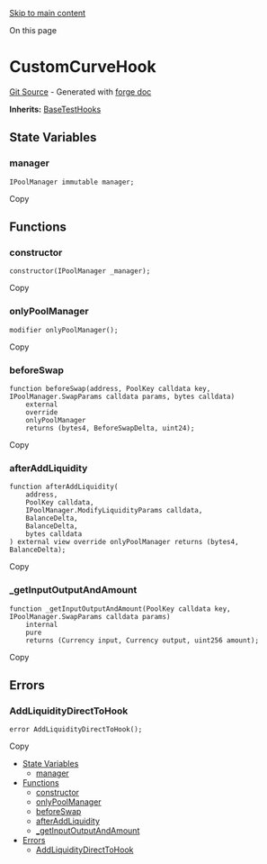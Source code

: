 [Skip to main content](https://docs.uniswap.org/contracts/v4/reference/core/test/CustomCurveHook#)

On this page

# CustomCurveHook

[Git Source](https://github.com/uniswap/v4-core/blob/b619b6718e31aa5b4fa0286520c455ceb950276d/src/test/CustomCurveHook.sol) \- Generated with [forge doc](https://book.getfoundry.sh/reference/forge/forge-doc)

**Inherits:** [BaseTestHooks](https://docs.uniswap.org/contracts/v4/reference/core/test/BaseTestHooks)

## State Variables [​](https://docs.uniswap.org/contracts/v4/reference/core/test/CustomCurveHook\#state-variables "Direct link to heading")

### manager [​](https://docs.uniswap.org/contracts/v4/reference/core/test/CustomCurveHook\#manager "Direct link to heading")

```codeBlockLines_mRuA
IPoolManager immutable manager;

```

Copy

## Functions [​](https://docs.uniswap.org/contracts/v4/reference/core/test/CustomCurveHook\#functions "Direct link to heading")

### constructor [​](https://docs.uniswap.org/contracts/v4/reference/core/test/CustomCurveHook\#constructor "Direct link to heading")

```codeBlockLines_mRuA
constructor(IPoolManager _manager);

```

Copy

### onlyPoolManager [​](https://docs.uniswap.org/contracts/v4/reference/core/test/CustomCurveHook\#onlypoolmanager "Direct link to heading")

```codeBlockLines_mRuA
modifier onlyPoolManager();

```

Copy

### beforeSwap [​](https://docs.uniswap.org/contracts/v4/reference/core/test/CustomCurveHook\#beforeswap "Direct link to heading")

```codeBlockLines_mRuA
function beforeSwap(address, PoolKey calldata key, IPoolManager.SwapParams calldata params, bytes calldata)
    external
    override
    onlyPoolManager
    returns (bytes4, BeforeSwapDelta, uint24);

```

Copy

### afterAddLiquidity [​](https://docs.uniswap.org/contracts/v4/reference/core/test/CustomCurveHook\#afteraddliquidity "Direct link to heading")

```codeBlockLines_mRuA
function afterAddLiquidity(
    address,
    PoolKey calldata,
    IPoolManager.ModifyLiquidityParams calldata,
    BalanceDelta,
    BalanceDelta,
    bytes calldata
) external view override onlyPoolManager returns (bytes4, BalanceDelta);

```

Copy

### \_getInputOutputAndAmount [​](https://docs.uniswap.org/contracts/v4/reference/core/test/CustomCurveHook\#_getinputoutputandamount "Direct link to heading")

```codeBlockLines_mRuA
function _getInputOutputAndAmount(PoolKey calldata key, IPoolManager.SwapParams calldata params)
    internal
    pure
    returns (Currency input, Currency output, uint256 amount);

```

Copy

## Errors [​](https://docs.uniswap.org/contracts/v4/reference/core/test/CustomCurveHook\#errors "Direct link to heading")

### AddLiquidityDirectToHook [​](https://docs.uniswap.org/contracts/v4/reference/core/test/CustomCurveHook\#addliquiditydirecttohook "Direct link to heading")

```codeBlockLines_mRuA
error AddLiquidityDirectToHook();

```

Copy

- [State Variables](https://docs.uniswap.org/contracts/v4/reference/core/test/CustomCurveHook#state-variables)
  - [manager](https://docs.uniswap.org/contracts/v4/reference/core/test/CustomCurveHook#manager)
- [Functions](https://docs.uniswap.org/contracts/v4/reference/core/test/CustomCurveHook#functions)
  - [constructor](https://docs.uniswap.org/contracts/v4/reference/core/test/CustomCurveHook#constructor)
  - [onlyPoolManager](https://docs.uniswap.org/contracts/v4/reference/core/test/CustomCurveHook#onlypoolmanager)
  - [beforeSwap](https://docs.uniswap.org/contracts/v4/reference/core/test/CustomCurveHook#beforeswap)
  - [afterAddLiquidity](https://docs.uniswap.org/contracts/v4/reference/core/test/CustomCurveHook#afteraddliquidity)
  - [\_getInputOutputAndAmount](https://docs.uniswap.org/contracts/v4/reference/core/test/CustomCurveHook#_getinputoutputandamount)
- [Errors](https://docs.uniswap.org/contracts/v4/reference/core/test/CustomCurveHook#errors)
  - [AddLiquidityDirectToHook](https://docs.uniswap.org/contracts/v4/reference/core/test/CustomCurveHook#addliquiditydirecttohook)